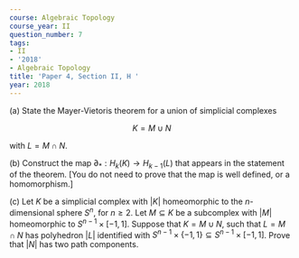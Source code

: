 ```yaml
---
course: Algebraic Topology
course_year: II
question_number: 7
tags:
- II
- '2018'
- Algebraic Topology
title: 'Paper 4, Section II, H '
year: 2018
---
```




(a) State the Mayer-Vietoris theorem for a union of simplicial complexes

$$K=M \cup N$$

with $L=M \cap N$.

(b) Construct the map $\partial_{*}: H_{k}(K) \rightarrow H_{k-1}(L)$ that appears in the statement of the theorem. [You do not need to prove that the map is well defined, or a homomorphism.]

(c) Let $K$ be a simplicial complex with $|K|$ homeomorphic to the $n$-dimensional sphere $S^{n}$, for $n \geqslant 2$. Let $M \subseteq K$ be a subcomplex with $|M|$ homeomorphic to $S^{n-1} \times[-1,1]$. Suppose that $K=M \cup N$, such that $L=M \cap N$ has polyhedron $|L|$ identified with $S^{n-1} \times\{-1,1\} \subseteq S^{n-1} \times[-1,1]$. Prove that $|N|$ has two path components.